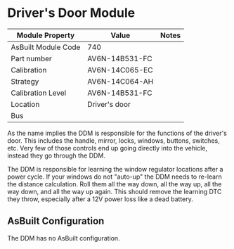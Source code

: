 # Driver's Door Module

| Module Property     | Value          | Notes |
| ------------------- | -------------- | ----- |
| AsBuilt Module Code | 740            |       |
| Part number         | AV6N-14B531-FC |       |
| Calibration         | AV6N-14C065-EC |       |
| Strategy            | AV6N-14C064-AH |       |
| Calibration Level   | AV6N-14B531-FC |       |
| Location            | Driver's door  |       |
| Bus                 |                |       |

As the name implies the DDM is responsible for the functions of the driver's door. This includes the handle, mirror, locks, windows, buttons, switches, etc. Very few of those controls end up going directly into the vehicle, instead they go through the DDM.

The DDM is responsible for learning the window regulator locations after a power cycle. If your windows do not "auto-up" the DDM needs to re-learn the distance calculation. Roll them all the way down, all the way up, all the way down, and all the way up again. This should remove the learning DTC they throw, especially after a 12V power loss like a dead battery.

## AsBuilt Configuration

The DDM has no AsBuilt configuration.
